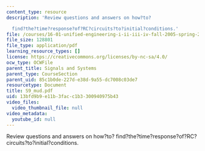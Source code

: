 ```yaml
---
content_type: resource
description: 'Review questions and answers on how?to?

  find?the?time?response?of?RC?circuits?to?initial?conditions.'
file: /courses/16-01-unified-engineering-i-ii-iii-iv-fall-2005-spring-2006/13bfd9b9e11b3facc1b3300940975b43_S9_mud.pdf
file_size: 128801
file_type: application/pdf
learning_resource_types: []
license: https://creativecommons.org/licenses/by-nc-sa/4.0/
ocw_type: OCWFile
parent_title: Signals and Systems
parent_type: CourseSection
parent_uid: 85c1b0de-227d-e38d-9a55-dc7008c03de7
resourcetype: Document
title: S9_mud.pdf
uid: 13bfd9b9-e11b-3fac-c1b3-300940975b43
video_files:
  video_thumbnail_file: null
video_metadata:
  youtube_id: null
---
```

Review questions and answers on how?to?
find?the?time?response?of?RC?circuits?to?initial?conditions.